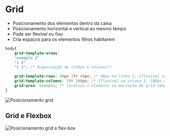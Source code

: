 # Grid

* Posicionamento dos elementos dentro da caixa
* Posicionamento horizontal e vertical ao mesmo tempo
* Pode ser flexível ou fixo
* Cria espaços para os elementos filhos habitarem

~~~css
body{
    grid-template-areas:
    "exemplo 2"
    "1 2"
    "1 2"; /* Organização de linhas e colunas*/

    grid-template-rows: 40px 1fr 40px; /* 40px na linha 1, 1flexivel na linha 2, 40px na linha 3*/
    grid-template-columns: 1fr 100px; /* 1flexivel na coluna 1, 100px na coluna 2*/
    grid-area: exemplo; /* localiza o elemento na marcação do grid-template-areas:*/
}
~~~~

![Posicionamento grid](examples/grid.png)

## Grid e Flexbox

![Posicionamento grid e flex-box](examples/grid-flexbox.png)